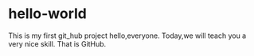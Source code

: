 # hello-world
This is my first git_hub project
hello,everyone.
Today,we will teach you a very nice skill.
That is GitHub.
